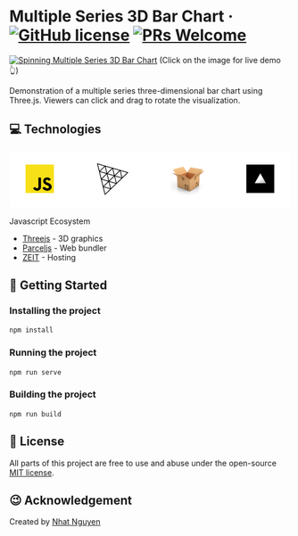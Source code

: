 # Multiple Series 3D Bar Chart &middot; [![GitHub license](https://img.shields.io/badge/license-MIT-blue.svg)](./LICENSE) [![PRs Welcome](https://img.shields.io/badge/PRs-welcome-brightgreen.svg)](https://github.com/nattwasm/mschart/pulls)

[![Spinning Multiple Series 3D Bar Chart](./screens/screenshot.gif)](https://mschart.now.sh)
(Click on the image for live demo 👆)

Demonstration of a multiple series three-dimensional bar chart using Three.js.
Viewers can click and drag to rotate the visualization.

## 💻 Technologies
![Technologies Banner](./screens/banner-technologies.png)

Javascript Ecosystem
- [Threejs](https://threejs.org/) - 3D graphics
- [Parceljs](https://parceljs.org/) - Web bundler
- [ZEIT](https://zeit.co/) - Hosting

## 🚀 Getting Started

### Installing the project

```
npm install
```

### Running the project

```
npm run serve
```

### Building the project

```
npm run build
```

## 📄 License
All parts of this project are free to use and abuse under the open-source [MIT license](./LICENSE).

## 😉 Acknowledgement
Created by [Nhat Nguyen](https://github.com/nattwasm)
